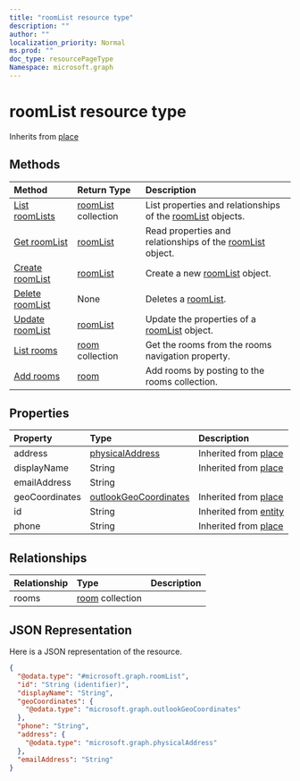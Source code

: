 ```yaml
---
title: "roomList resource type"
description: ""
author: ""
localization_priority: Normal
ms.prod: ""
doc_type: resourcePageType
Namespace: microsoft.graph
---
```



# roomList resource type




Inherits from [place](../resources/place.md)

## Methods
|Method|Return Type|Description|
|:---|:---|:---|
|[List roomLists](../api/roomlist-list.md)|[roomList](../resources/roomList.md) collection|List properties and relationships of the [roomList](../resources/roomlist.md) objects.|
|[Get roomList](../api/roomlist-get.md)|[roomList](../resources/roomList.md)|Read properties and relationships of the [roomList](../resources/roomlist.md) object.|
|[Create roomList](../api/roomlist-create.md)|[roomList](../resources/roomList.md)|Create a new [roomList](../resources/roomlist.md) object.|
|[Delete roomList](../api/roomlist-delete.md)|None|Deletes a [roomList](../resources/roomlist.md).|
|[Update roomList](../api/roomlist-update.md)|[roomList](../resources/roomList.md)|Update the properties of a [roomList](../resources/roomlist.md) object.|
|[List rooms](../api/roomlist-list-rooms.md)|[room](../resources/room.md) collection|Get the rooms from the rooms navigation property.|
|[Add rooms](../api/roomlist-post-rooms.md)|[room](../resources/room.md)|Add rooms by posting to the rooms collection.|

## Properties
|Property|Type|Description|
|:---|:---|:---|
|address|[physicalAddress](../resources/physicalAddress.md)| Inherited from [place](../resources/place.md)|
|displayName|String| Inherited from [place](../resources/place.md)|
|emailAddress|String||
|geoCoordinates|[outlookGeoCoordinates](../resources/outlookGeoCoordinates.md)| Inherited from [place](../resources/place.md)|
|id|String| Inherited from [entity](../resources/entity.md)|
|phone|String| Inherited from [place](../resources/place.md)|

## Relationships
|Relationship|Type|Description|
|:---|:---|:---|
|rooms|[room](../resources/room.md) collection||

## JSON Representation
Here is a JSON representation of the resource.
<!-- {
  "blockType": "resource",
  "keyProperty": "id",
  "@odata.type": "microsoft.graph.roomList",
  "baseType": "microsoft.graph.place",
  "openType": false
}
-->
``` json
{
  "@odata.type": "#microsoft.graph.roomList",
  "id": "String (identifier)",
  "displayName": "String",
  "geoCoordinates": {
    "@odata.type": "microsoft.graph.outlookGeoCoordinates"
  },
  "phone": "String",
  "address": {
    "@odata.type": "microsoft.graph.physicalAddress"
  },
  "emailAddress": "String"
}
```

